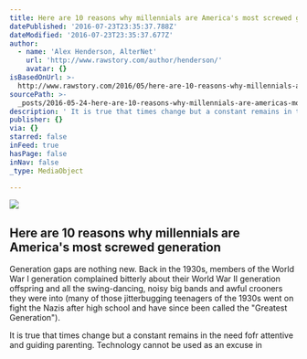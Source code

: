 ```yaml
---
title: Here are 10 reasons why millennials are America's most screwed generation
datePublished: '2016-07-23T23:35:37.788Z'
dateModified: '2016-07-23T23:35:37.677Z'
author:
  - name: 'Alex Henderson, AlterNet'
    url: 'http://www.rawstory.com/author/henderson/'
    avatar: {}
isBasedOnUrl: >-
  http://www.rawstory.com/2016/05/here-are-10-reasons-why-millennials-are-americas-most-screwed-generation/
sourcePath: >-
  _posts/2016-05-24-here-are-10-reasons-why-millennials-are-americas-most-screw.md
description: ' It is true that times change but a constant remains in the need fofr attentive and guiding parenting. Technology cannot be used as an excuse in '
publisher: {}
via: {}
starred: false
inFeed: true
hasPage: false
inNav: false
_type: MediaObject

---
```

<article style=""><img src="http://www.rawstory.com/wp-content/uploads/2016/05/Sad-young-woman-near-brick-wall-Shutterstock-800x430.jpg" /><h1>Here are 10 reasons why millennials are America's most screwed generation</h1><p>Generation gaps are nothing new. Back in the 1930s, members of the World War I generation complained bitterly about their World War II generation offspring and all the swing-dancing, noisy big bands and awful crooners they were into (many of those jitterbugging teenagers of the 1930s went on fight the Nazis after high school and have since been called the "Greatest Generation").</p></article>

It is true that times change but a constant remains in the need fofr attentive and guiding parenting. Technology cannot be used as an excuse in